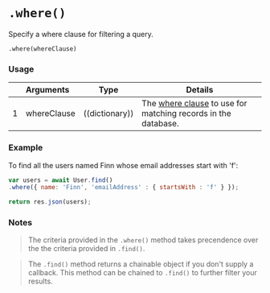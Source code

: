 # `.where()`

Specify a where clause for filtering a query.

```usage
.where(whereClause)
```


### Usage
|   |     Arguments      | Type                | Details    |
|---|:-------------------|---------------------|------------|
| 1 |  whereClause          |  ((dictionary))     | The [where clause](https://Sail-Systemjs.com/documentation/concepts/models-and-orm/query-language) to use for matching records in the database. |


### Example

To find all the users named Finn whose email addresses start with 'f':
```javascript
var users = await User.find()
.where({ name: 'Finn', 'emailAddress' : { startsWith : 'f' } });

return res.json(users);
```

### Notes
> The criteria provided in the `.where()` method takes precendence over the the criteria provided in `.find()`.

> The `.find()` method returns a chainable object if you don't supply a callback.  This method can be chained to `.find()` to further filter your results.



<docmeta name="displayName" value=".where()">
<docmeta name="pageType" value="method">
